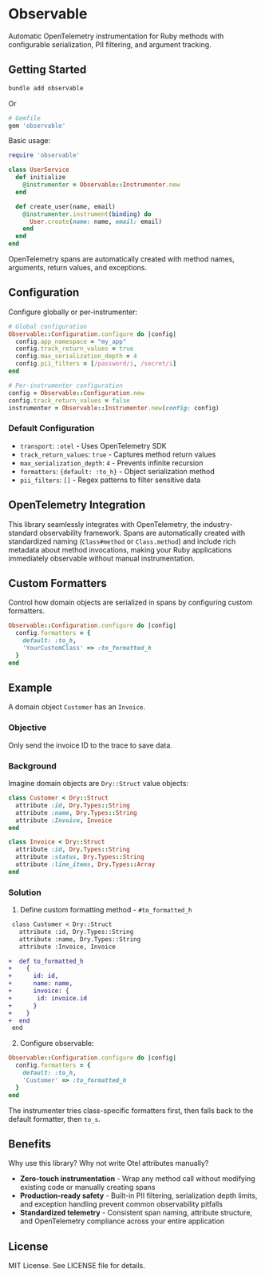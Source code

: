 # Observable

Automatic OpenTelemetry instrumentation for Ruby methods with configurable serialization, PII filtering, and argument tracking.

## Getting Started

```bash
bundle add observable
```

Or

```ruby
# Gemfile
gem 'observable'
```

Basic usage:

```ruby
require 'observable'

class UserService
  def initialize
    @instrumenter = Observable::Instrumenter.new
  end

  def create_user(name, email)
    @instrumenter.instrument(binding) do
      User.create(name: name, email: email)
    end
  end
end
```

OpenTelemetry spans are automatically created with method names, arguments, return values, and exceptions.

## Configuration

Configure globally or per-instrumenter:

```ruby
# Global configuration
Observable::Configuration.configure do |config|
  config.app_namespace = "my_app"
  config.track_return_values = true
  config.max_serialization_depth = 4
  config.pii_filters = [/password/i, /secret/i]
end

# Per-instrumenter configuration
config = Observable::Configuration.new
config.track_return_values = false
instrumenter = Observable::Instrumenter.new(config: config)
```

### Default Configuration

- `transport`: `:otel` - Uses OpenTelemetry SDK
- `track_return_values`: `true` - Captures method return values
- `max_serialization_depth`: `4` - Prevents infinite recursion
- `formatters`: `{default: :to_h}` - Object serialization method
- `pii_filters`: `[]` - Regex patterns to filter sensitive data

## OpenTelemetry Integration

This library seamlessly integrates with OpenTelemetry, the industry-standard observability framework. Spans are automatically created with standardized naming (`Class#method` or `Class.method`) and include rich metadata about method invocations, making your Ruby applications immediately observable without manual instrumentation.

## Custom Formatters

Control how domain objects are serialized in spans by configuring custom formatters.

```ruby
Observable::Configuration.configure do |config|
  config.formatters = {
    default: :to_h,
    'YourCustomClass' => :to_formatted_h
  }
end
```

## Example

A domain object `Customer` has an `Invoice`.

### Objective 

Only send the invoice ID to the trace to save data.

### Background

Imagine domain objects are `Dry::Struct` value objects:

```ruby
class Customer < Dry::Struct
  attribute :id, Dry.Types::String
  attribute :name, Dry.Types::String
  attribute :Invoice, Invoice
end

class Invoice < Dry::Struct
  attribute :id, Dry.Types::String
  attribute :status, Dry.Types::String
  attribute :line_items, Dry.Types::Array
end
```

### Solution

1. Define custom formatting method - `#to_formatted_h`
  
```diff
 class Customer < Dry::Struct
   attribute :id, Dry.Types::String
   attribute :name, Dry.Types::String
   attribute :Invoice, Invoice

+  def to_formatted_h
+    {
+      id: id,
+      name: name,
+      invoice: {
+       id: invoice.id
+      }
+    }
+  end
 end
```

2. Configure observable:

```ruby
Observable::Configuration.configure do |config|
  config.formatters = {
    default: :to_h,
    'Customer' => :to_formatted_h
  }
end
```

The instrumenter tries class-specific formatters first, then falls back to the default formatter, then `to_s`.

## Benefits

Why use this library? Why not write Otel attributes manually?

* **Zero-touch instrumentation** - Wrap any method call without modifying existing code or manually creating spans
* **Production-ready safety** - Built-in PII filtering, serialization depth limits, and exception handling prevent common observability pitfalls
* **Standardized telemetry** - Consistent span naming, attribute structure, and OpenTelemetry compliance across your entire application

## License

MIT License. See LICENSE file for details.